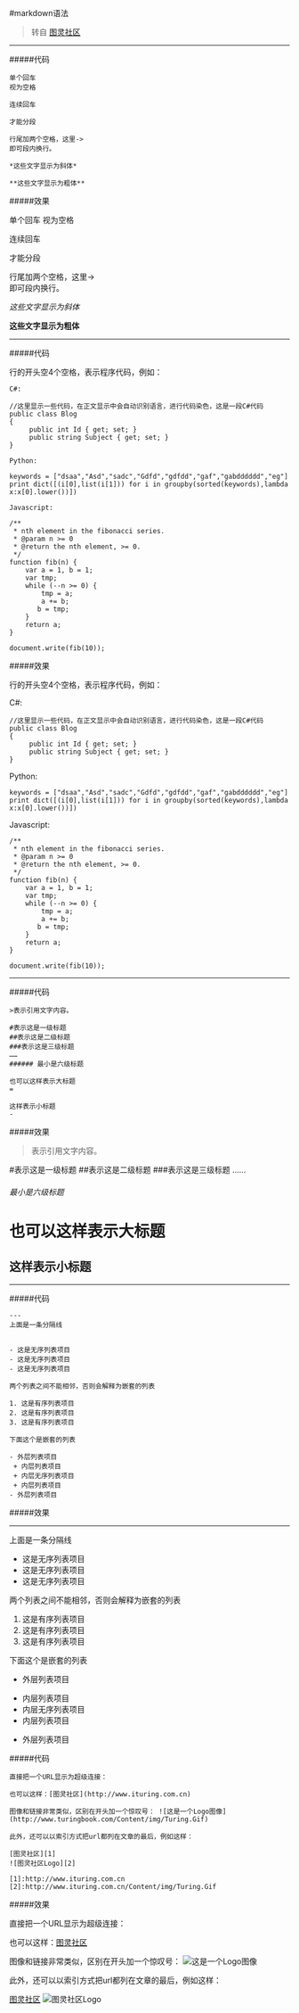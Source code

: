 #markdown语法

>转自
[图灵社区](http://www.ituring.com.cn/article/23)


---

#####代码

    单个回车
    视为空格

    连续回车

    才能分段

    行尾加两个空格，这里->  
    即可段内换行。

    *这些文字显示为斜体*

    **这些文字显示为粗体**

#####效果

单个回车
视为空格

连续回车

才能分段

行尾加两个空格，这里->  
即可段内换行。

*这些文字显示为斜体*

**这些文字显示为粗体**

---

#####代码

行的开头空4个空格，表示程序代码，例如：

    C#:

    //这里显示一些代码，在正文显示中会自动识别语言，进行代码染色，这是一段C#代码
    public class Blog
    {
         public int Id { get; set; }
         public string Subject { get; set; }
    }

    Python:

    keywords = ["dsaa","Asd","sadc","Gdfd","gdfdd","gaf","gabdddddd","eg"]
    print dict([(i[0],list(i[1])) for i in groupby(sorted(keywords),lambda    x:x[0].lower())])

    Javascript:

    /**
     * nth element in the fibonacci series.
     * @param n >= 0
     * @return the nth element, >= 0.
     */
    function fib(n) {
        var a = 1, b = 1;
        var tmp;
        while (--n >= 0) {
            tmp = a;
            a += b;
           b = tmp;
        }
        return a;
    }

    document.write(fib(10));

#####效果

行的开头空4个空格，表示程序代码，例如：

C#:

    //这里显示一些代码，在正文显示中会自动识别语言，进行代码染色，这是一段C#代码
    public class Blog
    {
         public int Id { get; set; }
         public string Subject { get; set; }
    }

Python:

    keywords = ["dsaa","Asd","sadc","Gdfd","gdfdd","gaf","gabdddddd","eg"]
    print dict([(i[0],list(i[1])) for i in groupby(sorted(keywords),lambda    x:x[0].lower())])

Javascript:

    /**
     * nth element in the fibonacci series.
     * @param n >= 0
     * @return the nth element, >= 0.
     */
    function fib(n) {
        var a = 1, b = 1;
        var tmp;
        while (--n >= 0) {
            tmp = a;
            a += b;
           b = tmp;
        }
        return a;
    }

    document.write(fib(10));


---

#####代码

    >表示引用文字内容。

    #表示这是一级标题
    ##表示这是二级标题
    ###表示这是三级标题
    ……
    ###### 最小是六级标题

    也可以这样表示大标题
    =

    这样表示小标题
    -

#####效果

>表示引用文字内容。

#表示这是一级标题
##表示这是二级标题
###表示这是三级标题
……
###### 最小是六级标题

也可以这样表示大标题
=

这样表示小标题
-

---

#####代码

    ---
    上面是一条分隔线


    - 这是无序列表项目
    - 这是无序列表项目
    - 这是无序列表项目

    两个列表之间不能相邻，否则会解释为嵌套的列表

    1. 这是有序列表项目
    2. 这是有序列表项目
    3. 这是有序列表项目

    下面这个是嵌套的列表

    - 外层列表项目
     + 内层列表项目
     + 内层无序列表项目
     + 内层列表项目
    - 外层列表项目

#####效果

---
上面是一条分隔线


- 这是无序列表项目
- 这是无序列表项目
- 这是无序列表项目

两个列表之间不能相邻，否则会解释为嵌套的列表

1. 这是有序列表项目
2. 这是有序列表项目
3. 这是有序列表项目

下面这个是嵌套的列表

- 外层列表项目
 + 内层列表项目
 + 内层无序列表项目
 + 内层列表项目
- 外层列表项目

#####代码

    直接把一个URL显示为超级连接：

    也可以这样：[图灵社区](http://www.ituring.com.cn)

    图像和链接非常类似，区别在开头加一个惊叹号： ![这是一个Logo图像](http://www.turingbook.com/Content/img/Turing.Gif)

    此外，还可以以索引方式把url都列在文章的最后，例如这样：

    [图灵社区][1]    
    ![图灵社区Logo][2]

    [1]:http://www.ituring.com.cn
    [2]:http://www.ituring.com.cn/Content/img/Turing.Gif

#####效果

直接把一个URL显示为超级连接：

也可以这样：[图灵社区](http://www.ituring.com.cn)

图像和链接非常类似，区别在开头加一个惊叹号： ![这是一个Logo图像](http://www.turingbook.com/Content/img/Turing.Gif)

此外，还可以以索引方式把url都列在文章的最后，例如这样：

[图灵社区][1]
![图灵社区Logo][2]

[1]:http://www.ituring.com.cn
[2]:http://www.ituring.com.cn/Content/img/Turing.Gif